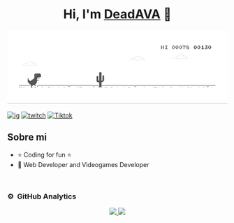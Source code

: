  <div align="center">
    <h1 align="center">Hi, I'm <a href="https://www.tiktok.com/@alansitohot69">DeadAVA</a> 🥵</h1>
  </div>
 <img src="https://raw.githubusercontent.com/wangningkai/wangningkai/master/assets/dino.gif">
 
[![ig](https://github.com/DeadAVA/DeadAVA/assets/107895779/f2be3e91-1fb7-4911-9472-318dceb164e0)](https://www.instagram.com/alansitohot69/)
[![twitch](https://github.com/DeadAVA/DeadAVA/assets/107895779/28943653-a3d4-410f-8879-053bcb6b32fd)](https://www.twitch.tv/alansitohot69)
[![Tiktok](https://github.com/DeadAVA/DeadAVA/assets/107895779/1843b8b6-807d-4722-a0e3-27ff8b3dcbaa)](https://www.tiktok.com/@alansitohot69)

## Sobre mi

- ⭐ Coding for fun ⭐ 
- 📲 Web Developer and Videogames Developer

<br>

### ⚙️ &nbsp;GitHub Analytics

<p align="center">
<a href="https://github.com/DeadAVA">
  <img height="180em" src="https://github-readme-stats-eight-theta.vercel.app/api?username=DeadAVA&show_icons=true&theme=algolia&include_all_commits=true&count_private=true"/>
  <img height="180em" src="https://github-readme-stats-eight-theta.vercel.app/api/top-langs/?username=DeadAVA&layout=compact&langs_count=8&theme=algolia"/>
</a>
</p>
